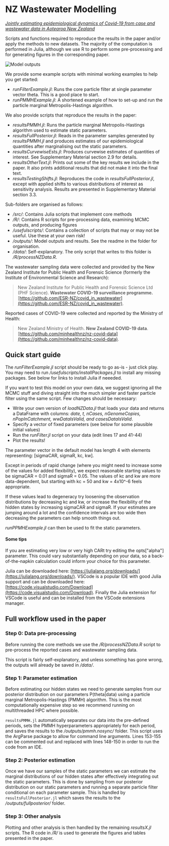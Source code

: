 # NZ Wastewater Modelling

*[Jointly estimating epidemiological dynamics of Covid-19 from case and wastewater data in Aotearoa New Zealand](https://www.nature.com/articles/s43856-024-00570-3)*

Scripts and functions required to reproduce the results in the paper and/or apply the methods to new datasets. The majority of the computation is performed in Julia, although we use R to perform some pre-processing and for generating figures in the corresponding paper.

![Model outputs](/outputs/updates/fullseries.png "Model outputs")

We provide some example scripts with minimal working examples to help you get started:
 - *runFilterExample.jl*: Runs the core particle filter at single parameter vector theta. This is a good place to start.
 - *runPMMHExample.jl*: A shortened example of how to set-up and run the particle marginal Metropolis-Hastings algorithm.

We also provide scripts that reproduce the results in the paper:
 - *resultsPMMH.jl*: Runs the particle marginal Metropolis-Hastings algorithm used to estimate static parameters.
 - *resultsFullPosterior.jl*: Reads in the parameter samples generated by *resultsPMMH.jl* and produces estimates of our epidemiological quantities after marginalising out the static parameters.
 - *resultsCurvewiseEsts.jl*: Produces curvewise estimates of quantities of interest. See Supplementary Material section 2.9 for details.
 - *resultsOtherText.jl*: Prints out some of the key results we include in the paper. It also prints additional results that did not make it into the final text.
 - *resultsTestingShifts.jl*: Reproduces the code in *resultsFullPosterior.jl*, except with applied shifts to various distributions of interest as sensitivity analysis. Results are presented in Supplementary Material section 3.3.

Sub-folders are organised as follows:
 - */src/*: Contains Julia scripts that implement core methods
 - */R/*: Contains R scripts for pre-processing data, examining MCMC outputs, and producing figures
 - */usefulscripts/*: Contains a collection of scripts that may or may not be useful. Use these at your own risk!
 - */outputs/*: Model outputs and results. See the readme in the folder for organisation.
 - */data/*: Self-explanatory. The only script that writes to this folder is */R/processNZData.R*.

The wastewater sampling data were collected and provided by the New Zealand Institute for Public Health and Forensic Science (formerly the Institute of Environmental Science and Research):

> New Zealand Institute for Public Health and Forensic Science Ltd (PHF Science). **Wastewater COVID-19 surveillance programme.** [https://github.com/ESR-NZ/covid_in_wastewater](https://github.com/ESR-NZ/covid_in_wastewater).

Reported cases of COVID-19 were collected and reported by the Ministry of Health:

> New Zealand Ministry of Health. **New Zealand COVID-19 data**. [https://github.com/minhealthnz/nz-covid-data](https://github.com/minhealthnz/nz-covid-data).


## Quick start guide

The *runFilterExample.jl* script should be ready to go as-is - just click play. You may need to run */usefulscripts/installPackages.jl* to install any missing packages. See below for links to install Julia if neeeded.

If you want to test this model on your own data, we suggest ignoring all the MCMC stuff and diving straight into the much simpler and faster particle filter using the same script. Few changes should be necessary:
- Write your own version of *loadNZData.jl* that loads your data and returns a DataFrame with columns: *date, t, nCases, nGenomeCopies, nPopInCatchment, wwDataIsValid, and casesDataIsValid*.
- Specify a vector of fixed parameters (see below for some plausible initial values)
- Run the *runFilter.jl* script on your data (edit lines 17 and 41-44)
- Plot the results!

The parameter vector in the default model has length 4 with elements representing: [sigmaCAR, sigmaR, kc, kw].

Except in periods of rapid change (where you might need to increase some of the values for added flexibility), we expect reasonable starting values to be sigmaCAR = 0.01 and sigmaR = 0.05. The values of kc and kw are more data-dependent, but starting with kc = 50 and kw = 4x10^-6 feels appropriate.

If these values lead to degeneracy try loosening the observation distributions by decreasing kc and kw, or increase the flexibility of the hidden states by increasing sigmaCAR and sigmaR. If your estimates are jumping around a lot and the confidence intervals are too wide then decreasing the parameters can help smooth things out.

*runPPMHExample.jl* can then be used to fit the static parameters.

#### Some tips

If you are estimating very low or very high CARt try editing the opts["alpha"] parameter. This could vary substantially depending on your data, so a back-of-the-napkin calculation could inform your choice for this parameter.

Julia can be downloaded here: [https://julialang.org/downloads/](https://julialang.org/downloads/).
VSCode is a popular IDE with good Julia support and can be downloaded here: [https://code.visualstudio.com/Download](https://code.visualstudio.com/Download). Finally the Julia extension for VSCode is useful and can be installed from the VSCode extensions manager.


## Full workflow used in the paper

### Step 0: Data pre-processing

Before running the core methods we use the */R/processNZData.R* script to pre-process the reported cases and wastewater sampling data.

This script is fairly self-explanatory, and unless something has gone wrong, the outputs will already be saved in */data/*.

### Step 1: Parameter estimation

Before estimating our hidden states we need to generate samples from our posterior distribution on our parameters P(theta|data) using a particle marginal Metropolis-Hastings (PMMH) algorithm. This is the most computationally expensive step so we recommend running on multithreaded HPC where possible.

``resultsPMMH.jl`` automatically separates our data into the pre-defined periods, sets the PMMH hyperparameters appropriately for each period, and saves the results to the */outputs/pmmh.nosync/* folder. This script uses the ArgParse package to allow for command line arguments. Lines 153-155 can be commented out and replaced with lines 148-150 in order to run the code from an IDE.

### Step 2: Posterior estimation

Once we have our samples of the static parameters we can estimate the marginal distributions of our hidden states after effectively integrating out the static parameters. This is done by sampling from our posterior distribution on our static parameters and running a separate particle filter conditional on each parameter sample. This is handled by ``resultsFullPosterior.jl`` which saves the results to the */outputs/fullposterior/* folder.

### Step 3: Other analysis

Plotting and other analysis is then handled by the remaining *resultsX.jl* scripts. The R code in */R/* is used to generate the figures and tables presented in the paper.
